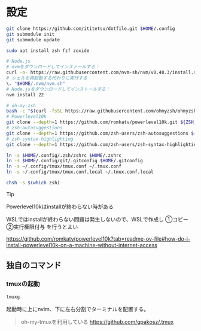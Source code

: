 # 設定

```sh
git clone https://github.com/ititetsu/dotfile.git $HOME/.config
git submodule init
git submodule update

sudo apt install zsh fzf zoxide

# Node.js
# nvmをダウンロードしてインストールする：
curl -o- https://raw.githubusercontent.com/nvm-sh/nvm/v0.40.3/install.sh | bash
# シェルを再起動する代わりに実行する
\. "$HOME/.nvm/nvm.sh"
# Node.jsをダウンロードしてインストールする：
nvm install 22

# oh-my-zsh
bash -c "$(curl -fsSL https://raw.githubusercontent.com/ohmyzsh/ohmyzsh/master/tools/install.sh)"
# Powerlevel10k
git clone --depth=1 https://github.com/romkatv/powerlevel10k.git ${ZSH_CUSTOM:-$HOME/.oh-my-zsh/custom}/themes/powerlevel10k
# zsh-autosuggestions
git clone --depth=1 https://github.com/zsh-users/zsh-autosuggestions ${ZSH_CUSTOM:-~/.oh-my-zsh/custom}/plugins/zsh-autosuggestions
# zsh-syntax-highlighting
git clone --depth=1 https://github.com/zsh-users/zsh-syntax-highlighting.git ${ZSH_CUSTOM:-~/.oh-my-zsh/custom}/plugins/zsh-syntax-highlighting

ln -s $HOME/.config/.zsh/zshrc $HOME/.zshrc
ln -s $HOME/.config/git/.gitconfig $HOME/.gitconfig
ln -s ~/.config/tmux/tmux.conf ~/.tmux.conf
ln -s ~/.config/tmux/tmux.conf.local ~/.tmux.conf.local

chsh -s $(which zsh)
```
> [!TIP]
> Powerlevel10kはinstallが終わらない時がある
> 
> WSLではinstallが終わらない問題は発生しないので、WSLで作成し ①コピー②実行権限付与 を行うとよい
>
> https://github.com/romkatv/powerlevel10k?tab=readme-ov-file#how-do-i-install-powerlevel10k-on-a-machine-without-internet-access


## 独自のコマンド

### tmuxの起動
```bash
tmuxg
```
起動時に上にnvim、下に左右分割でターミナルを配置する。
> oh-my-tmuxを利用している
https://github.com/gpakosz/.tmux